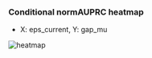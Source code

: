 ### Conditional normAUPRC heatmap

- X: eps_current, Y: gap_mu

![heatmap](/home/elicer/project_0814_2/results/20250816-172907/holdout/conditional_heatmap_eps_current_vs_gap_mu.png)
